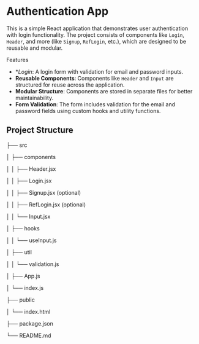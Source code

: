 # Authentication App

This is a simple React application that demonstrates user authentication with login functionality. The project consists of components like `Login`, `Header`, and more (like `Signup`, `RefLogin`, etc.), which are designed to be reusable and modular.

 Features
- **Login*: A login form with validation for email and password inputs.
- **Reusable Components**: Components like `Header` and `Input` are structured for reuse across the application.
- **Modular Structure**: Components are stored in separate files for better maintainability.
- **Form Validation**: The form includes validation for the email and password fields using custom hooks and utility functions.

## Project Structure

├── src

│ ├── components

│ │ ├── Header.jsx

│ │ ├── Login.jsx

│ │ ├── Signup.jsx (optional)

│ │ ├── RefLogin.jsx (optional)

│ │ └── Input.jsx

│ ├── hooks

│ │ └── useInput.js

│ ├── util

│ │ └── validation.js

│ ├── App.js

│ └── index.js

├── public

│ └── index.html

├── package.json

└── README.md
